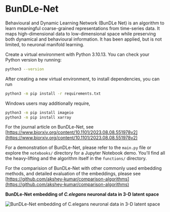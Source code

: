 # BunDLe-Net
Behavioural and Dynamic Learning Network (BunDLe Net) is an algorithm to learn meaningful coarse-grained representations from time-series data. It maps high-dimensional data to low-dimensional space while preserving both dynamical and behavioural information. It has been applied, but is not limited, to neuronal manifold learning. 

Create a virtual environment with Python 3.10.13. You can check your Python version by running:

```bash
python3 --version
```

After creating a new virtual environment, to install dependencies, you can run

```bash
python3 -m pip install -r requirements.txt
```

Windows users may additionally require,
```bash
python3 -m pip install imageio
python3 -m pip install xarray
```

For the journal article on BunDLe-Net, see [https://www.biorxiv.org/content/10.1101/2023.08.08.551978v2](https://www.biorxiv.org/content/10.1101/2023.08.08.551978v2)

For a demonstration of BunDLe-Net, please refer to the `main.py` file or explore the `notebooks/` directory for a Jupyter Notebook demo. You'll find all the heavy-lifting and the algorithm itself in the `functions/` directory.

For the comparision of BunDLe-Net with other commonly used embedding methods, and detailed evaluation of the embeddings, please see [https://github.com/akshey-kumar/comparison-algorithms](https://github.com/akshey-kumar/comparison-algorithms)

**BunDLe-Net embedding of *C.elegans* neuronal data in 3-D latent space**

![BunDLe-Net embedding of C.elegans neuronal data in 3-D latent space](https://github.com/akshey-kumar/BunDLe-Net/blob/main/figures/rotation_comparable_embeddings/rotation_BunDLeNet_worm_0.gif)
